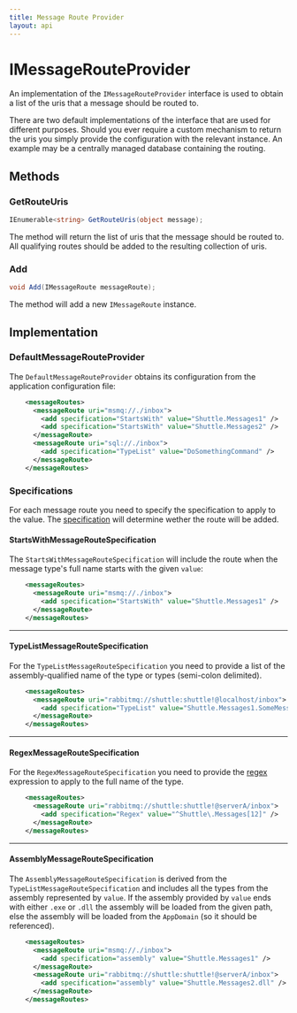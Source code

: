 ```yaml
---
title: Message Route Provider
layout: api
---
```

# IMessageRouteProvider

An implementation of the `IMessageRouteProvider` interface is used to obtain a list of the uris that a message should be routed to.

There are two default implementations of the interface that are used for different purposes.  Should you ever require a custom mechanism to return the uris you simply provide the configuration with the relevant instance.  An example may be a centrally managed database containing the routing.

## Methods

### GetRouteUris

~~~ c#
IEnumerable<string> GetRouteUris(object message);
~~~

The method will return the list of uris that the message should be routed to.  All qualifying routes should be added to the resulting collection of uris.

### Add

~~~ c#
void Add(IMessageRoute messageRoute);
~~~

The method will add a new `IMessageRoute` instance.

## Implementation

### DefaultMessageRouteProvider

The `DefaultMessageRouteProvider` obtains its configuration from the application configuration file:

~~~xml
    <messageRoutes>
      <messageRoute uri="msmq://./inbox">
        <add specification="StartsWith" value="Shuttle.Messages1" />
        <add specification="StartsWith" value="Shuttle.Messages2" />
      </messageRoute>
      <messageRoute uri="sql://./inbox">
        <add specification="TypeList" value="DoSomethingCommand" />
      </messageRoute>
    </messageRoutes>
~~~

### Specifications

For each message route you need to specify the specification to apply to the value.  The [specification](http://en.wikipedia.org/wiki/Specification_pattern) will determine wether the route will be added.

#### StartsWithMessageRouteSpecification

The `StartsWithMessageRouteSpecification` will include the route when the message type's full name starts with the given `value`:

~~~ xml
    <messageRoutes>
      <messageRoute uri="msmq://./inbox">
        <add specification="StartsWith" value="Shuttle.Messages1" />
      </messageRoute>
    </messageRoutes>
~~~
---
#### TypeListMessageRouteSpecification

For the `TypeListMessageRouteSpecification` you need to provide a list of the assembly-qualified name of the type or types (semi-colon delimited).

~~~xml
    <messageRoutes>
      <messageRoute uri="rabbitmq://shuttle:shuttle!@localhost/inbox">
        <add specification="TypeList" value="Shuttle.Messages1.SomeMessage, Shuttle.Message1;Shuttle.Messages2.SomeMessage, Shuttle.Message2" />
      </messageRoute>
    </messageRoutes>
~~~
---
#### RegexMessageRouteSpecification

For the `RegexMessageRouteSpecification` you need to provide the [regex](http://msdn.microsoft.com/en-us/library/system.text.regularexpressions.regex.aspx) expression to apply to the full name of the type.

~~~xml
    <messageRoutes>
      <messageRoute uri="rabbitmq://shuttle:shuttle!@serverA/inbox">
        <add specification="Regex" value="^Shuttle\.Messages[12]" />
      </messageRoute>
    </messageRoutes>
~~~
---
#### AssemblyMessageRouteSpecification

The `AssemblyMessageRouteSpecification` is derived from the `TypeListMessageRouteSpecification` and includes all the types from the assembly represented by `value`.  If the assembly provided by `value` ends with either `.exe` or `.dll` the assembly will be loaded from the given path, else the assembly will be loaded from the `AppDomain` (so it should be referenced).

~~~ xml
    <messageRoutes>
      <messageRoute uri="msmq://./inbox">
        <add specification="assembly" value="Shuttle.Messages1" />
      </messageRoute>
      <messageRoute uri="rabbitmq://shuttle:shuttle!@serverA/inbox">
        <add specification="assembly" value="Shuttle.Messages2.dll" />
      </messageRoute>
    </messageRoutes>
~~~
